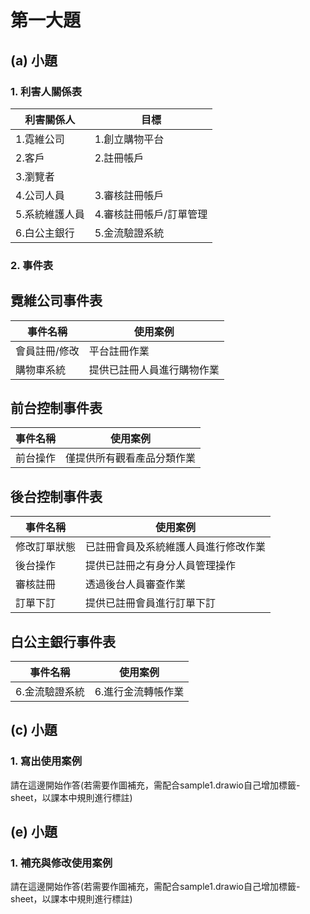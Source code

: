 # 第一大題 
## (a) 小題
### 1. 利害人關係表
|利害關係人|目標|
|-|-|
|1.霓維公司|1.創立購物平台|
|2.客戶|2.註冊帳戶|
|3.瀏覽者||
|4.公司人員|3.審核註冊帳戶|
|5.系統維護人員|4.審核註冊帳戶/訂單管理|
|6.白公主銀行|5.金流驗證系統|

### 2. 事件表
## 霓維公司事件表
|事件名稱|使用案例|
|-|-|
|會員註冊/修改|平台註冊作業|
|購物車系統|提供已註冊人員進行購物作業|


## 前台控制事件表
|事件名稱|使用案例|
|-|-|
|前台操作|僅提供所有觀看產品分類作業|

## 後台控制事件表
|事件名稱|使用案例|
|-|-|
|修改訂單狀態|已註冊會員及系統維護人員進行修改作業|
|後台操作|提供已註冊之有身分人員管理操作|
|審核註冊|透過後台人員審查作業|
|訂單下訂|提供已註冊會員進行訂單下訂|

## 白公主銀行事件表
|事件名稱|使用案例|
|-|-|
|6.金流驗證系統|6.進行金流轉帳作業|

## (c) 小題
### 1. 寫出使用案例
請在這邊開始作答(若需要作圖補充，需配合sample1.drawio自己增加標籤-sheet，以課本中規則進行標註)

## (e) 小題
### 1. 補充與修改使用案例
請在這邊開始作答(若需要作圖補充，需配合sample1.drawio自己增加標籤-sheet，以課本中規則進行標註)